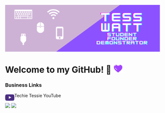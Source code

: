 ![Header](https://raw.githubusercontent.com/Tess314/Tess314/master/personal_banner.png "Header")

# Welcome to my GitHub! 👾 <img src="https://raw.githubusercontent.com/Tess314/Tess314/master/heart.gif" width="30px">

### Business Links
Techie Tessie YouTube<img align="left" alt="Techie Tessie | YouTube" height="30px" src="https://raw.githubusercontent.com/Tess314/Tess314/master/youtube_logo.png"/>

<img align="center" src="https://github-readme-stats.vercel.app/api/top-langs/?username=Tess314&layout=compact&title_color=8C52FF"/>
<img align="center" src="https://github-readme-stats.vercel.app/api?username=Tess314&show_icons=true&line_height=27&count_private=true&title_color=8C52FF"/>
